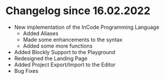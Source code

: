 # Changelog since 16.02.2022

- New implementation of the InCode Programming Language
  - Added Aliases
  - Made some enhancements to the syntax
  - Added some more functions
- Added Blockly Support to the Playground
- Redesigned the Landing Page
- Added Project Export/Import to the Editor
- Bug Fixes
